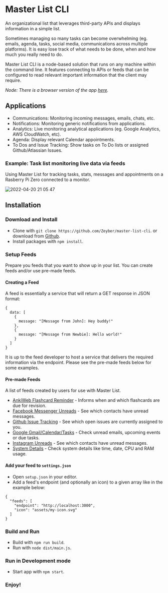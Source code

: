# Master List CLI

An organizational list that leverages third-party APIs and displays information in a simple list.

Sometimes managing so many tasks can become overwhelming (eg. emails, agenda, tasks, social media, communications across multiple platforms). It is easy lose track of what needs to be done, when and how much you really need to do.

Master List CLI is a node-based solution that runs on any machine within the command line. It features connecting to APIs or feeds that can be configured to read relevant important information that the client may require.

*Node: There is a browser version of the app [here](https://github.com/Zeyber/master-list).*

## Applications

- Communications: Monitoring incoming messages, emails, chats, etc.
- Notifications: Monitoring generic notifications from applications.
- Analytics: Live monitoring analytical applications (eg. Google Analytics, AWS CloudWatch, etc).
- Agenda: Display relevant Calendar appointments.
- To Dos and Issue Tracking: Show tasks on To Do lists or assigned Github/Atlassian Issues.

### Example: Task list monitoring live data via feeds

Using Master List for tracking tasks, stats, messages and appointments on a Rasberry Pi Zero connected to a monitor.

![2022-04-20 21 05 47](https://user-images.githubusercontent.com/11735817/164304580-009d42ce-aa6a-40be-bf29-d6b7a01cf217.jpg)

## Installation

### Download and Install
- Clone with `git clone https://github.com/Zeyber/master-list-cli`. or download from [Github](https://github.com/Zeyber/master-list-cli).
- Install packages with `npm install`.

### Setup Feeds
Prepare you feeds that you want to show up in your list. You can create feeds and/or use pre-made feeds.

#### Creating a Feed
A feed is essentially a service that will return a GET response in JSON format:
```
{
  data: [
    {
      message: "[Message from John]: Hey buddy!"
    },
    {
      message: "[Message from Newbie]: Hello world!"
    }
  ]
}
```
It is up to the feed developer to host a service that delivers the required information via the endpoint. Please see the pre-made feeds below for some examples.

#### Pre-made Feeds
A list of feeds created by users for use with Master List.

- [AnkiWeb Flashcard Reminder](https://www.npmjs.com/package/@zeyber/master-list-anki-provider) - Informs when and which flashcards are due for revision.
- [Facebook Messenger Unreads](https://www.npmjs.com/package/@zeyber/master-list-facebook-provider) - See which contacts have unread messages.
- [Github Issue Tracking](https://www.npmjs.com/package/@zeyber/master-list-github-provider) - See which open issues are currently assigned to you.
- [Google Gmail/Calendar/Tasks](https://www.npmjs.com/package/@zeyber/master-list-google-provider) - Check unread emails, upcoming events or due tasks.
- [Instagram Unreads](https://www.npmjs.com/package/@zeyber/master-list-instagram-provider) - See which contacts have unread messages.
- [System Details](https://www.npmjs.com/package/@zeyber/master-list-system-provider) - Check system details like time, date, CPU and RAM usage.

#### Add your feed to `settings.json`
- Open `setup.json` in your editor.
- Add a feed's endpoint (and optionally an icon) to a given array like in the example below:
```
{
  "feeds": [
    "endpoint": "http://localhost:3000",
    "icon": "assets/my-icon.svg"
  ]
}
```

### Build and Run
- Build with `npm run build`.
- Run with `node dist/main.js`.

### Run in Development mode
- Start app with `npm start`.

### Enjoy!
